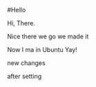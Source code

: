 #Hello 

Hi, There.

Nice there we go we made it

Now I ma in Ubuntu Yay!

new changes

after setting